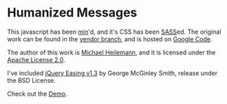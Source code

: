 Humanized Messages
==================

This javascript has been [min](http://www.crockford.com/javascript/jsmin.html)'d,
and it's CSS has been [SASS](http://sass-lang.com/)ed. The original work can be
found in the [vendor branch](http://github.com/ambethia/humanmsg/tree/vendor),
and is hosted on [Google Code](http://code.google.com/p/humanmsg/).

The author of this work is [Michael Heilemann](http://binarybonsai.com/), and
it is licensed under the [Apache License 2.0](http://www.apache.org/licenses/LICENSE-2.0).

I've included [jQuery Easing v1.3](http://gsgd.co.uk/sandbox/jquery/easing/) by
George McGinley Smith, release under the BSD License.

Check out the [Demo](http://binarybonsai.com/misc/humanmsg/).
